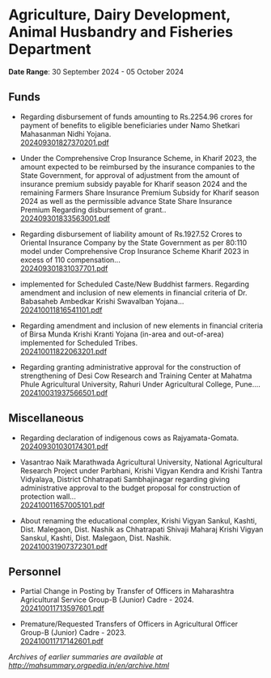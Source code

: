 # Agriculture, Dairy Development, Animal Husbandry and Fisheries Department

**Date Range**: 30 September 2024 - 05 October 2024


## Funds
- Regarding disbursement of funds amounting to Rs.2254.96 crores for payment of benefits to eligible beneficiaries under Namo Shetkari Mahasanman Nidhi Yojana.\
  [202409301827370201.pdf](https://gr.maharashtra.gov.in/Site/Upload/Government%20Resolutions/English/202409301827370201.pdf)

- Under the Comprehensive Crop Insurance Scheme, in Kharif 2023, the amount expected to be reimbursed by the insurance companies to the State Government, for approval of adjustment from the amount of insurance premium subsidy payable for Kharif season 2024 and the remaining Farmers Share Insurance Premium Subsidy for Kharif season 2024 as well as the permissible advance State Share Insurance Premium Regarding disbursement of grant..\
  [202409301833563001.pdf](https://gr.maharashtra.gov.in/Site/Upload/Government%20Resolutions/English/202409301833563001.pdf)

- Regarding disbursement of liability amount of Rs.1927.52 Crores to Oriental Insurance Company by the State Government as per 80:110 model under Comprehensive Crop Insurance Scheme Kharif 2023 in excess of 110 compensation...\
  [202409301831037701.pdf](https://gr.maharashtra.gov.in/Site/Upload/Government%20Resolutions/English/202409301831037701.pdf)

- implemented for Scheduled Caste/New Buddhist farmers. Regarding amendment and inclusion of new elements in financial criteria of Dr.  Babasaheb Ambedkar Krishi Swavalban Yojana...\
  [202410011816541101.pdf](https://gr.maharashtra.gov.in/Site/Upload/Government%20Resolutions/English/202410011816541101.pdf)

- Regarding amendment and inclusion of new elements in financial criteria of Birsa Munda Krishi Kranti Yojana (in-area and out-of-area) implemented for Scheduled Tribes.\
  [202410011822063201.pdf](https://gr.maharashtra.gov.in/Site/Upload/Government%20Resolutions/English/202410011822063201.pdf)

- Regarding granting administrative approval for the construction of strengthening of Desi Cow Research and Training Center at Mahatma Phule Agricultural University, Rahuri Under Agricultural College, Pune....\
  [202410031937566501.pdf](https://gr.maharashtra.gov.in/Site/Upload/Government%20Resolutions/English/202410031937566501.pdf)

## Miscellaneous
- Regarding declaration of indigenous cows as Rajyamata-Gomata.\
  [202409301030174301.pdf](https://gr.maharashtra.gov.in/Site/Upload/Government%20Resolutions/English/202409301030174301.pdf)

- Vasantrao Naik Marathwada Agricultural University, National Agricultural Research Project under Parbhani, Krishi Vigyan Kendra and Krishi Tantra Vidyalaya, District Chhatrapati Sambhajinagar regarding giving administrative approval to the budget proposal for construction of protection wall...\
  [202410011657005101.pdf](https://gr.maharashtra.gov.in/Site/Upload/Government%20Resolutions/English/202410011657005101.pdf)

- About renaming the educational complex, Krishi Vigyan Sankul, Kashti, Dist. Malegaon, Dist. Nashik as Chhatrapati Shivaji Maharaj Krishi Vigyan Sanskul, Kashti, Dist. Malegaon, Dist. Nashik.\
  [202410031907372301.pdf](https://gr.maharashtra.gov.in/Site/Upload/Government%20Resolutions/English/202410031907372301.pdf)

## Personnel
- Partial Change in Posting by Transfer of Officers in Maharashtra Agricultural Service Group-B (Junior) Cadre - 2024.\
  [202410011713597601.pdf](https://gr.maharashtra.gov.in/Site/Upload/Government%20Resolutions/English/202410011713597601.pdf)

- Premature/Requested Transfers of Officers in Agricultural Officer Group-B (Junior) Cadre - 2023.\
  [202410011717142601.pdf](https://gr.maharashtra.gov.in/Site/Upload/Government%20Resolutions/English/202410011717142601.pdf)


*Archives of earlier summaries are available at http://mahsummary.orgpedia.in/en/archive.html*